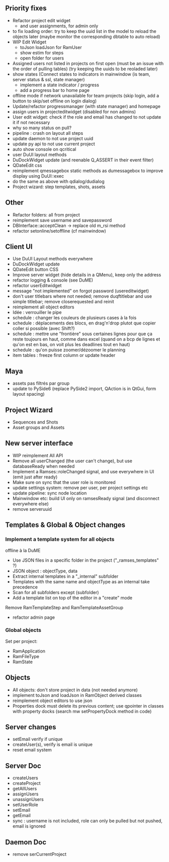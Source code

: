 ## Priority fixes

- Refactor project edit widget
    - and user assignments, for admin only
- to fix loading order: try to keep the uuid list in the model to reload the objects later (maybe monitor the corresponding dbtable to auto reload)
- WIP Edit Widget
    - toJson loadJson for RamUser
    - show estim for steps
    - open folder for users
- Assigned users not listed in projects on first open (must be an issue with the order of pulling tables) (try keeping the uuids to be reoladed later)
- show states (Connect states to indicators in mainwindow (is team, server status & ssl, state manager)
    - implement a state indicator / progress
    - add a progress bar to home page
- offline mode if network unavailable for team projects (skip login, add a button to skip/set offline on login dialog)
- Update/refactor progressmanager (with state manager) and homepage
- assign users in projecteditwidget (disabled for non admins)
- User edit widget: check if the role and email has changed to not update it if not necessary
- why so many status on pull?
- pipeline : crash on layout all steps
- update daemon to not use project uuid
- update py api to not use current project
- auto show console on qcritical
- user DuUI layout methods
- DuDockWidget update (and reenable Q_ASSERT in their event filter)
- QDateEdit css
- reimplement qmessagebox static methods as dumessagebox to improve display using DuUI::exec
- do the same as above with qdialog/dudialog
- Project wizard: step templates, shots, assets

## Other

- Refactor folders: all from project
- reimplement save username and savepassword
- DBInterface::acceptClean -> replace old m_rsi method
- refactor setonline/setoffline (cf mainwindow)

## Client UI

- Use DuUI Layout methods everywhere
- DuDockWidget update
- QDateEdit button CSS
- Improve server widget (hide details in a QMenu), keep only the address
- refactor logging & console (see DuME)
- refactor userEditwidget
- message "not implemented" on forgot password (usereditwidget)
- don't user titlebars where not needed; remove duqftitlebar and use simple titlebar; remove closerequested and reinit
- reimplement all object editors
- Idée : verrouiller le pipe
- schedule : changer les couleurs de plusieurs cases à la fois
- schedule : déplacements des blocs, en drag'n'drop plutot que copier coller si possible (avec Shift?)
- schedule : mettre une "frontière" sous certaines lignes pour que ça reste toujours en haut, comme dans excel (quand on a bcp de lignes et qu'on est en bas, on voit plus les deadlines tout en haut)
- schedule : qu'on puisse zoomer/dézoomer le planning
- item tables : freeze first column or update header 

## Maya

- assets pas filtrés par group
- update to PySide6 (replace PySide2 import, QAction is in QtGui, form layout spacing)

## Project Wizard

- Sequences and Shots
- Asset groups and Assets

## New server interface

- WIP reimplement All API
- Remove all userChanged (the user can't change), but use databaseReady when needed
- Implement a Ramses::roleChanged signal, and use everywhere in UI (emit just after ready)
- Make sure on sync that the user role is monitored
- update settings system: remove per user, per project settings etc
- update pipeline: sync node location
- Mainwindow etc: build UI only on ramsesReady signal (and disconnect everywhere else)
- remove serveruuid

## Templates & Global & Object changes

### Implement a template system for all objects

offline à la DuME

- Use JSON files in a specific folder in the project ("_ramses_templates" ?)
- JSON object : objectType, data
- Extract internal templates in a "_internal" subfolder
- Templates with the same name and objectType as an internal take precedence
- Scan for all subfolders except (subfolder)
- Add a template list on top of the editor in a "create" mode

Remove RamTemplateStep and RamTemplateAssetGroup

- refactor admin page

### Global objects

Set per project:

- RamApplication
- RamFileType
- RamState

## Objects

- All objects: don't store project in data (not needed anymore)
- implement toJson and loadJson in RamObject derived classes
- reimplement object editors to use json
- Properties dock must delete its previous content; use qpointer in classes with property docks (search mw setPropertyDock method in code)

## Server changes

- setEmail verify if unique
- createUser(s), verify is email is unique
- reset email system

## Server Doc

- createUsers
- createProject
- getAllUsers
- assignUsers
- unassignUsers
- setUserRole
- setEmail
- getEmail
- sync : username is not included, role can only be pulled but not pushed, email is ignored

## Daemon Doc

- remove serCurrentProject
